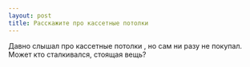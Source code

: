 ```yaml
---
layout: post 
title: Расскажите про кассетные потолки  
--- 
```

Давно слышал про кассетные потолки  , но сам ни разу не покупал. Может кто сталкивался, стоящая вещь?